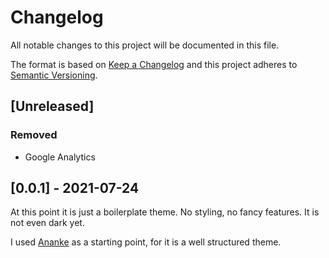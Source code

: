 # Changelog

All notable changes to this project will be documented in this file.

The format is based on [Keep a Changelog][1] and this project adheres to
[Semantic Versioning][2].


## [Unreleased]

### Removed

- Google Analytics


## [0.0.1] - 2021-07-24

At this point it is just a boilerplate theme. No styling, no fancy features.
It is not even dark yet.

I used [Ananke][3] as a starting point, for it is a well structured theme.




[1]: https://keepachangelog.com/en/1.0.0/ "Keep a Changelog"
[2]: https://semver.org/spec/v2.0.0.html "Semantic Versioning"
[3]: https://github.com/theNewDynamic/gohugo-theme-ananke "Ananke Theme"
